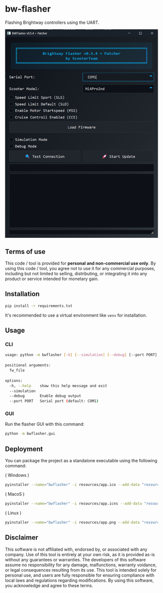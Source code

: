 # bw-flasher
Flashing Brightway controllers using the UART.

![Screenshot](resources/screenshot_v0.5.4.png)

## Terms of use
This code / tool is provided for **personal and non-commercial use only**. By using this code / tool, you agree not to use it for any commercial purposes, including but not limited to selling, distributing, or integrating it into any product or service intended for monetary gain.

## Installation
```bash
pip install -r requirements.txt
```
It's recommended to use a virtual environment like `venv` for installation.

## Usage

### CLI

```bash
usage: python -m bwflasher [-h] [--simulation] [--debug] [--port PORT] fw_file

positional arguments:
  fw_file

options:
  -h, --help    show this help message and exit
  --simulation
  --debug       Enable debug output
  --port PORT   Serial port (default: COM1)
```

### GUI
Run the flasher GUI with this command:

```bash
python -m bwflasher.gui
```

## Deployment
You can package the project as a standalone executable using the following command:

( Windows )
```bash
pyinstaller --name="bwflasher" -i resources/app.ico --add-data "resources/*;resources" --add-data "Firmwares/*;Firmwares" --add-binary "resources/keystone.dll;." --hidden-import bwpatcher.modules.Mi4Pro2nd --hidden-import bwpatcher.modules.Mi5 --hidden-import bwpatcher.modules.Mi5Pro --hidden-import bwpatcher.modules.Mi5Max --hidden-import bwpatcher.utils --windowed --onefile bwflasher/gui.py
```

( MacoS )
```bash
pyinstaller --name="bwflasher" -i resources/app.icns --add-data "resources/*:resources" --add-data "Firmwares/*:Firmwares" --add-binary "resources/libkeystone.dylib:." --hidden-import bwpatcher.modules.Mi4Pro2nd --hidden-import bwpatcher.modules.Mi5 --hidden-import bwpatcher.modules.Mi5Pro --hidden-import bwpatcher.modules.Mi5Max --hidden-import bwpatcher.utils --onefile bwflasher/gui.py
```

( Linux )
```bash
pyinstaller --name="bwflasher" -i resources/app.png --add-data "resources/*:resources" --add-data "Firmwares/*:Firmwares" --add-binary "resources/libkeystone.so:." --hidden-import bwpatcher.modules.Mi4Pro2nd --hidden-import bwpatcher.modules.Mi5 --hidden-import bwpatcher.modules.Mi5Pro --hidden-import bwpatcher.modules.Mi5Max --hidden-import bwpatcher.utils --onefile bwflasher/gui.py
```

## Disclaimer
This software is not affiliated with, endorsed by, or associated with any company. Use of this tool is entirely at your own risk, as it is provided as-is without any guarantees or warranties. The developers of this software assume no responsibility for any damage, malfunctions, warranty voidance, or legal consequences resulting from its use. This tool is intended solely for personal use, and users are fully responsible for ensuring compliance with local laws and regulations regarding modifications. By using this software, you acknowledge and agree to these terms.
